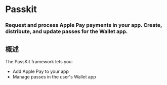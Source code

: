 # Passkit
### Request and process Apple Pay payments in your app. Create, distribute, and update passes for the Wallet app.
## 概述
The PassKit framework lets you:
- Add Apple Pay to your app
- Manage passes in the user's Wallet app

